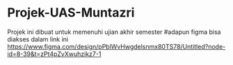 # Projek-UAS-Muntazri
Projek ini dibuat untuk memenuhi ujian akhir semester
#adapun figma bisa diakses dalam link ini
https://www.figma.com/design/pPblWvHwgdelsnmx80TS78/Untitled?node-id=8-39&t=zPt4pZvXwuhzikz7-1
